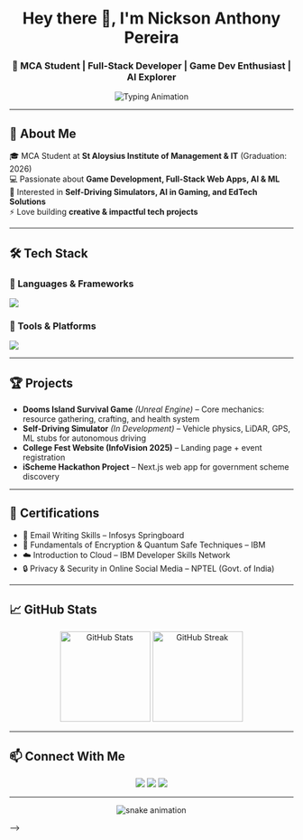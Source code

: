 <!-- Profile Header with Animation -->
<h1 align="center">Hey there 👋, I'm Nickson Anthony Pereira</h1>
<h3 align="center">🚀 MCA Student | Full-Stack Developer | Game Dev Enthusiast | AI Explorer</h3>

<p align="center">
  <img src="https://readme-typing-svg.herokuapp.com?color=36BCF7&center=true&vCenter=true&lines=Full+Stack+Developer;Game+Developer+%7C+Unreal+Engine;AI+%26+ML+Enthusiast;Open+Source+Contributor;Lifelong+Learner+%F0%9F%92%AA" alt="Typing Animation" />
</p>

---

## 🌟 About Me  
🎓 MCA Student at **St Aloysius Institute of Management & IT** (Graduation: 2026)  
💻 Passionate about **Game Development, Full-Stack Web Apps, AI & ML**  
🎯 Interested in **Self-Driving Simulators, AI in Gaming, and EdTech Solutions**  
⚡ Love building **creative & impactful tech projects**  

---

## 🛠 Tech Stack

### 🚀 Languages & Frameworks
<p>
  <img src="https://skillicons.dev/icons?i=java,python,cpp,php,js,nodejs,nextjs,html,css,bootstrap,angular,mysql" />
</p>

### 🎨 Tools & Platforms
<p>
  <img src="https://skillicons.dev/icons?i=unreal,blender,photoshop,git,github,vscode" />
</p>

---

## 🏆 Projects  

- **Dooms Island Survival Game** *(Unreal Engine)* – Core mechanics: resource gathering, crafting, and health system  
- **Self-Driving Simulator** *(In Development)* – Vehicle physics, LiDAR, GPS, ML stubs for autonomous driving  
- **College Fest Website (InfoVision 2025)** – Landing page + event registration  
- **iScheme Hackathon Project** – Next.js web app for government scheme discovery  

---

## 📜 Certifications
- 📨 Email Writing Skills – Infosys Springboard  
- 🔐 Fundamentals of Encryption & Quantum Safe Techniques – IBM  
- ☁️ Introduction to Cloud – IBM Developer Skills Network  
- 🔒 Privacy & Security in Online Social Media – NPTEL (Govt. of India)  

---

## 📈 GitHub Stats  

<p align="center">
  <img src="https://github-readme-stats.vercel.app/api?username=NICK3ON&show_icons=true&theme=tokyonight" alt="GitHub Stats" height="160"/>
  <img src="https://github-readme-streak-stats.herokuapp.com/?user=NICK3ON&theme=tokyonight" alt="GitHub Streak" height="160"/>
</p>

---

## 📫 Connect With Me  
<p align="center">
  <a href="mailto:pereiranickson03@gmail.com"><img src="https://img.shields.io/badge/Email-D14836?style=for-the-badge&logo=gmail&logoColor=white"/></a>
  <a href="https://www.linkedin.com/in/NICK3ON"><img src="https://img.shields.io/badge/LinkedIn-0077B5?style=for-the-badge&logo=linkedin&logoColor=white"/></a>
  <a href="https://github.com/NICK3ON"><img src="https://img.shields.io/badge/GitHub-100000?style=for-the-badge&logo=github&logoColor=white"/></a>
</p>

---

<p align="center">
  <img src="https://raw.githubusercontent.com/NICK3ON/NICK3ON/output/github-contribution-grid-snake.svg" alt="snake animation" />
</p>

-->
